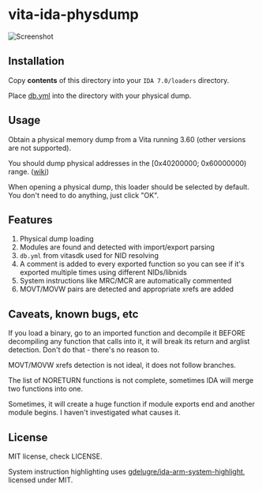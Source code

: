 # vita-ida-physdump

![Screenshot](https://i.imgur.com/FFntTpG.png)

## Installation

Copy **contents** of this directory into your `IDA 7.0/loaders` directory.

Place [db.yml](https://raw.githubusercontent.com/vitasdk/vita-headers/master/db.yml) into the directory with your physical dump.

## Usage

Obtain a physical memory dump from a Vita running 3.60 (other versions are not supported).

You should dump physical addresses in the [0x40200000; 0x60000000) range. ([wiki](https://wiki.henkaku.xyz/vita/Physical_Memory))

When opening a physical dump, this loader should be selected by default. You don't need to do anything, just click "OK".

## Features

1. Physical dump loading
2. Modules are found and detected with import/export parsing
3. `db.yml` from vitasdk used for NID resolving
4. A comment is added to every exported function so you can see if it's exported multiple times using different NIDs/libnids
5. System instructions like MRC/MCR are automatically commented
6. MOVT/MOVW pairs are detected and appropriate xrefs are added

## Caveats, known bugs, etc

If you load a binary, go to an imported function and decompile it BEFORE decompiling any function that calls into it, it will break its return and arglist detection. Don't do that - there's no reason to.

MOVT/MOVW xrefs detection is not ideal, it does not follow branches.

The list of NORETURN functions is not complete, sometimes IDA will merge two functions into one.

Sometimes, it will create a huge function if module exports end and another module begins. I haven't investigated what causes it.

## License

MIT license, check LICENSE.

System instruction highlighting uses [gdelugre/ida-arm-system-highlight](https://github.com/gdelugre/ida-arm-system-highlight), licensed under MIT.
